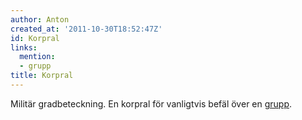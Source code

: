 ```yaml
---
author: Anton
created_at: '2011-10-30T18:52:47Z'
id: Korpral
links:
  mention:
  - grupp
title: Korpral
---
```


Militär gradbeteckning. En korpral för vanligtvis befäl över en [grupp].

  [grupp]: grupp
